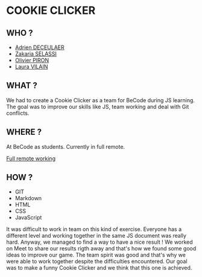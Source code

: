 # COOKIE CLICKER

## WHO ? 

* [Adrien DECEULAER](https://github.com/DeceulaerAdrien)
* [Zakaria SELASSI](https://github.com/ZakariaSelassi)
* [Olivier PIRON](https://github.com/Olivier-BeCode)
* [Laura VILAIN](https://github.com/Laura-VLN)

## WHAT ?

We had to create a Cookie Clicker as a team for BeCode during JS learning.
The goal was to improve our skills like JS, team working and deal with Git conflicts.

## WHERE ? 

At BeCode as students.
Currently in full remote. 

[Full remote working](https://giphy.com/gifs/7TcdtHdIE3ytVLEJGb/html5)

## HOW ?

* GIT
* Markdown
* HTML
* CSS 
* JavaScript

It was difficult to work in team on this kind of exercise. Everyone has a different level and working together in the same JS document was really hard.
Anyway, we managed to find a way to have a nice result !
We worked on Meet to share our results rigth away and that's how we found some good ideas to improve our game. 
The team spirit was good and that's why we were able to work together despite the difficulties encountered.
Our goal was to make a funny Cookie Clicker and we think that this one is achieved.
